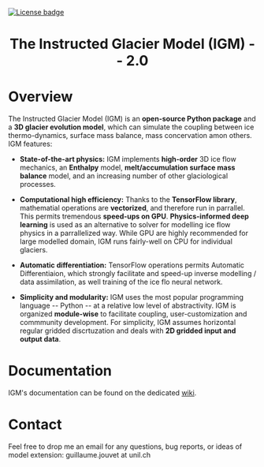 [![License badge](https://img.shields.io/badge/License-GPLv3-blue.svg)](https://www.gnu.org/licenses/gpl-3.0)
### <h1 align="center" id="title">The Instructed Glacier Model (IGM) -- 2.0 </h1>

# Overview    

The Instructed Glacier Model (IGM) is an **open-source Python package** and a **3D glacier evolution model**, which can simulate the coupling between ice thermo-dynamics, surface mass balance, mass concervation amon others. IGM features:

- **State-of-the-art physics:** IGM implements **high-order** 3D ice flow mechanics, an **Enthalpy** model, **melt/accumulation surface mass balance** model, and an increasing number of other glaciological processes.

- **Computational high efficiency:** Thanks to the **TensorFlow library**, mathematial operations are **vectorized**, and therefore run in parrallel. This permits tremendous **speed-ups on GPU**. **Physics-informed deep learning** is used as an alternative to solver for modelling ice flow physics in a parrallelized way. While GPU are highly recommended for large modelled domain, IGM runs fairly-well on CPU for individual glaciers.

- **Automatic differentiation:** TensorFlow operations permits Automatic Differentiaion, which strongly facilitate and speed-up inverse modelling / data assimilation, as well training of the ice flo neural network.

- **Simplicity and modularity:** IGM uses the most popular programming language -- Python -- at a relative low level of abstractivity. IGM is organized **module-wise** to facilitate coupling, user-customization and commmunity development. For simplicity, IGM assumes horizontal regular gridded discrtuzation and deals with **2D gridded input and output data**.


# Documentation

IGM's documentation can be found on the dedicated [wiki](https://github.com/jouvetg/igm2/wiki).
  
# Contact

Feel free to drop me an email for any questions, bug reports, or ideas of model extension: guillaume.jouvet at unil.ch

